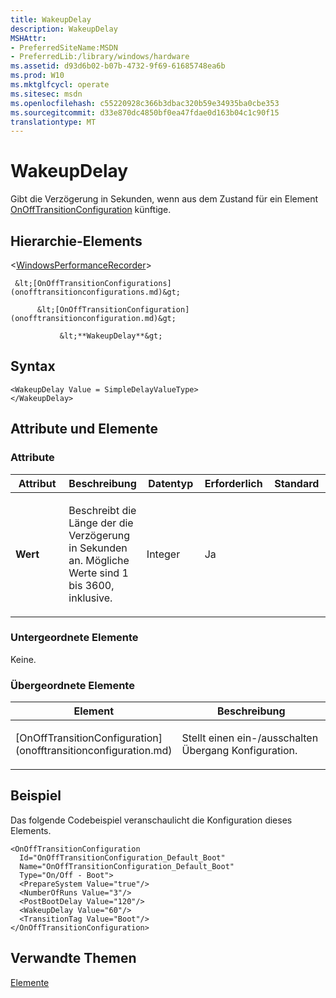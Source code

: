 ```yaml
---
title: WakeupDelay
description: WakeupDelay
MSHAttr:
- PreferredSiteName:MSDN
- PreferredLib:/library/windows/hardware
ms.assetid: d93d6b02-b07b-4732-9f69-61685748ea6b
ms.prod: W10
ms.mktglfcycl: operate
ms.sitesec: msdn
ms.openlocfilehash: c55220928c366b3dbac320b59e34935ba0cbe353
ms.sourcegitcommit: d33e870dc4850bf0ea47fdae0d163b04c1c90f15
translationtype: MT
---
```

# <a name="wakeupdelay"></a>WakeupDelay


Gibt die Verzögerung in Sekunden, wenn aus dem Zustand für ein Element [OnOffTransitionConfiguration](onofftransitionconfiguration.md) künftige.

## <a name="element-hierarchy"></a>Hierarchie-Elements


&lt;[WindowsPerformanceRecorder](windowsperformancerecorder.md)&gt;

     &lt;[OnOffTransitionConfigurations](onofftransitionconfigurations.md)&gt;

          &lt;[OnOffTransitionConfiguration](onofftransitionconfiguration.md)&gt;

               &lt;**WakeupDelay**&gt;

## <a name="syntax"></a>Syntax


``` syntax
<WakeupDelay Value = SimpleDelayValueType>
</WakeupDelay>
```

## <a name="attributes-and-elements"></a>Attribute und Elemente


### <a name="attributes"></a>Attribute

<table>
<colgroup>
<col width="20%" />
<col width="20%" />
<col width="20%" />
<col width="20%" />
<col width="20%" />
</colgroup>
<thead>
<tr class="header">
<th>Attribut</th>
<th>Beschreibung</th>
<th>Datentyp</th>
<th>Erforderlich</th>
<th>Standard</th>
</tr>
</thead>
<tbody>
<tr class="odd">
<td><p><strong>Wert</strong></p></td>
<td><p>Beschreibt die Länge der die Verzögerung in Sekunden an. Mögliche Werte sind 1 bis 3600, inklusive.</p></td>
<td><p>Integer</p></td>
<td><p>Ja</p></td>
<td><p></p></td>
</tr>
</tbody>
</table>

 

### <a name="child-elements"></a>Untergeordnete Elemente

Keine.

### <a name="parent-elements"></a>Übergeordnete Elemente

<table>
<colgroup>
<col width="50%" />
<col width="50%" />
</colgroup>
<thead>
<tr class="header">
<th>Element</th>
<th>Beschreibung</th>
</tr>
</thead>
<tbody>
<tr class="odd">
<td><p>[OnOffTransitionConfiguration](onofftransitionconfiguration.md)</p></td>
<td><p>Stellt einen ein-/ausschalten Übergang Konfiguration.</p></td>
</tr>
</tbody>
</table>

 

## <a name="example"></a>Beispiel


Das folgende Codebeispiel veranschaulicht die Konfiguration dieses Elements.

``` syntax
<OnOffTransitionConfiguration
  Id="OnOffTransitionConfiguration_Default_Boot"
  Name="OnOffTransitionConfiguration_Default_Boot"
  Type="On/Off - Boot">
  <PrepareSystem Value="true"/>
  <NumberOfRuns Value="3"/>
  <PostBootDelay Value="120"/>
  <WakeupDelay Value="60"/>
  <TransitionTag Value="Boot"/>
</OnOffTransitionConfiguration>
```

## <a name="related-topics"></a>Verwandte Themen


[Elemente](elements.md)

 

 








